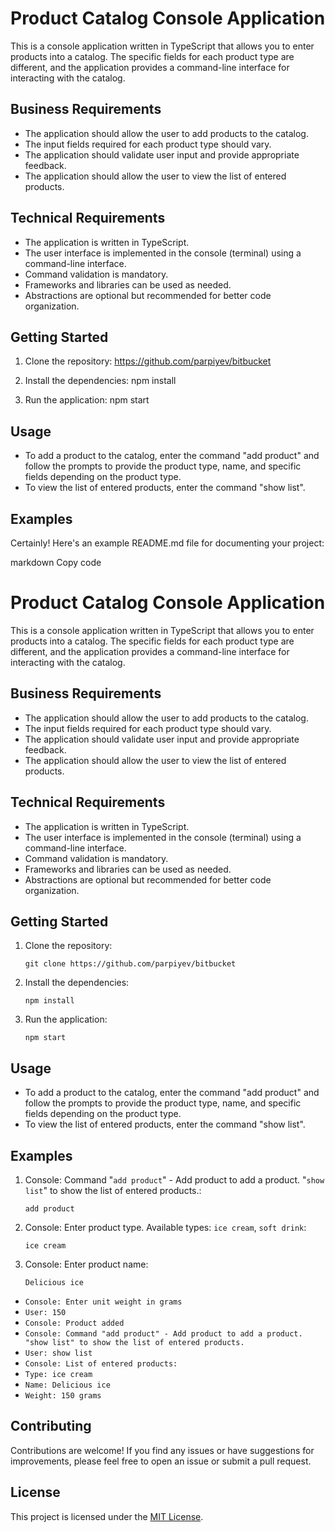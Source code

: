 # Product Catalog Console Application

This is a console application written in TypeScript that allows you to enter products into a catalog. The specific fields for each product type are different, and the application provides a command-line interface for interacting with the catalog.

## Business Requirements

- The application should allow the user to add products to the catalog.
- The input fields required for each product type should vary.
- The application should validate user input and provide appropriate feedback.
- The application should allow the user to view the list of entered products.

## Technical Requirements

- The application is written in TypeScript.
- The user interface is implemented in the console (terminal) using a command-line interface.
- Command validation is mandatory.
- Frameworks and libraries can be used as needed.
- Abstractions are optional but recommended for better code organization.

## Getting Started

1. Clone the repository: https://github.com/parpiyev/bitbucket

2. Install the dependencies: npm install

3. Run the application: npm start

## Usage

- To add a product to the catalog, enter the command "add product" and follow the prompts to provide the product type, name, and specific fields depending on the product type.
- To view the list of entered products, enter the command "show list".

## Examples

Certainly! Here's an example README.md file for documenting your project:

markdown
Copy code

# Product Catalog Console Application

This is a console application written in TypeScript that allows you to enter products into a catalog. The specific fields for each product type are different, and the application provides a command-line interface for interacting with the catalog.

## Business Requirements

- The application should allow the user to add products to the catalog.
- The input fields required for each product type should vary.
- The application should validate user input and provide appropriate feedback.
- The application should allow the user to view the list of entered products.

## Technical Requirements

- The application is written in TypeScript.
- The user interface is implemented in the console (terminal) using a command-line interface.
- Command validation is mandatory.
- Frameworks and libraries can be used as needed.
- Abstractions are optional but recommended for better code organization.

## Getting Started

1. Clone the repository:

   `git clone https://github.com/parpiyev/bitbucket`

2. Install the dependencies:

   `npm install`

3. Run the application:

   `npm start`

## Usage

- To add a product to the catalog, enter the command "add product" and follow the prompts to provide the product type, name, and specific fields depending on the product type.
- To view the list of entered products, enter the command "show list".

## Examples

1. Console: Command "`add product`" - Add product to add a product. "`show list`" to show the list of entered products.:

   `add product`

2. Console: Enter product type. Available types: `ice cream`, `soft drink`:

   `ice cream`

3. Console: Enter product name:

   `Delicious ice`

- `Console: Enter unit weight in grams`
- `User: 150`
- `Console: Product added`
- `Console: Command "add product" - Add product to add a product. "show list" to show the list of entered products.`
- `User: show list`
- `Console: List of entered products:`
- `Type: ice cream`
- `Name: Delicious ice`
- `Weight: 150 grams`

## Contributing

Contributions are welcome! If you find any issues or have suggestions for improvements, please feel free to open an issue or submit a pull request.

## License

This project is licensed under the [MIT License](https://opensource.org/license/mit/).
